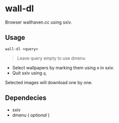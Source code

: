 # wall-dl

Browser wallhaven.cc using sxiv.

## Usage
```
wall-dl <query>
```
> Leave query empty to use dmenu

- Select wallpapers by marking them using `m` in sxiv.
- Quit sxiv using `q`.

Selected images will download one by one.


## Dependecies

* sxiv
* dmenu ( *optional* )
